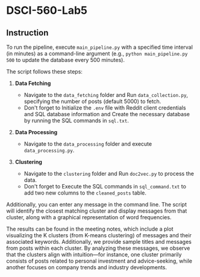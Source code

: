 # DSCI-560-Lab5

## Instruction
To run the pipeline, execute `main_pipeline.py` with a specified time interval (in minutes) as a command-line argument (e.g., `python main_pipeline.py 500` to update the database every 500 minutes).  

The script follows these steps:  
1. **Data Fetching**  
   - Navigate to the `data_fetching` folder and Run `data_collection.py`, specifying the number of posts (default 5000) to fetch.  
   - Don't forget to Initialize the `.env` file with Reddit client credentials and SQL database information and Create the necessary database by running the SQL commands in `sql.txt`.  

2. **Data Processing**  
   - Navigate to the `data_processing` folder and execute `data_processing.py`.  

3. **Clustering**  
   - Navigate to the `clustering` folder and Run `doc2vec.py` to process the data.  
   - Don't forget to Execute the SQL commands in `sql_command.txt` to add two new columns to the `cleaned_posts` table.  

Additionally, you can enter any message in the command line. The script will identify the closest matching cluster and display messages from that cluster, along with a graphical representation of word frequencies.  

The results can be found in the meeting notes, which include a plot visualizing the K clusters (from K-means clustering) of messages and their associated keywords. Additionally, we provide sample titles and messages from posts within each cluster. By analyzing these messages, we observe that the clusters align with intuition—for instance, one cluster primarily consists of posts related to personal investment and advice-seeking, while another focuses on company trends and industry developments.